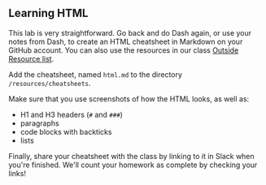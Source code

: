 ## Learning HTML

This lab is very straightforward. Go back and do Dash again, or use your notes
from Dash, to create an HTML cheatsheet in Markdown on your GitHub account. You
can also use the resources in our class 
[Outside Resource list](/resources/outside_resource_list.md).

Add the cheatsheet, named `html.md` to the directory `/resources/cheatsheets`.

Make sure that you use screenshots of how the HTML looks, as well as:

- H1 and H3 headers (`#` and `###`)
- paragraphs
- code blocks with backticks
- lists

Finally, share your cheatsheet with the class by linking to it in Slack when
you're finished. We'll count your homework as complete by checking your links!